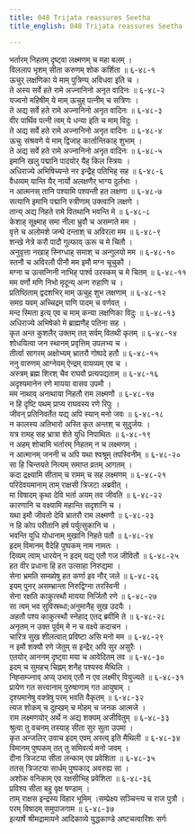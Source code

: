 ```yaml
---
title: 048 Trijata reassures Seetha
title_english: 048 Trijata reassures Seetha

---
```

<div class="audioEmbed"  caption="श्रीराम-हरिसीताराममूर्ति-घनपाठिभ्यां वचनम्" src="https://archive.org/download/Ramayana-recitation-Sriram-harisItArAmamUrti-Ghanapaati-v2/Kanda_6/Kanda_6_YK-048-Trijata_reassures_Seetha_0.mp3"></div>

भर्तारम् निहतम् दृष्ट्वा लक्ष्मणम् च महा बलम् ।  
विललाप भृशम् सीता करुणम् शोक कर्शिता ॥ ६-४८-१  
ऊचुर् लक्षणिका ये माम् पुत्रिण्य् अविधवा इति च ।  
ते अस्य सर्वे हते रामे अज्नानिनो अनृत वादिनः ॥ ६-४८-२  
यज्वनो महिषीम् ये माम् ऊचुह् पत्नीम् च सत्रिणः ।  
ते अद्य सर्वे हते रामे अज्नानिनो अनृत वादिनः ॥ ६-४८-३  
वीर पार्थिव पत्नी त्वम् ये धन्या इति च माम् विदुः ।  
ते अद्य सर्वे हते रामे अज्नानिनो अनृत वादिनः ॥ ६-४८-४  
ऊचुः संश्रवणे ये माम् द्विजाह् कार्तान्तिकाह् शुभाम् ।  
ते अद्य सर्वे हते रामे अज्नानिनो अनृत वादिनः ॥ ६-४८-५  
इमानि खलु पद्मानि पादयोर् यैह् किल स्त्रियः ।  
अधिराज्ये अभिषिच्यन्ते नर इन्द्रैह् पतिभिह् सह ॥ ६-४८-६  
वैधव्यम् यान्ति यैर् नार्यो अलक्षणैर् भाग्य दुर्लभाः ।  
न आत्मनस् तानि पश्यामि पश्यन्ती हत लक्षणा ॥ ६-४८-७  
सत्यानि इमानि पद्मानि स्त्रीणाम् उक्त्वानि लक्षणे ।  
तान्य् अद्य निहते रामे वितथानि भवन्ति मे ॥ ६-४८-८  
केशाह् सूक्ष्माह् समा नीला भ्रुवौ च असम्गते मम ।  
वृत्ते च अलोमशे जन्घे दन्ताश् च अविरला मम ॥ ६-४८-९  
शन्खे नेत्रे करौ पादौ गुल्फाव् ऊरू च मे चितौ ।  
अनुवृत्ता नखाह् स्निग्धाह् समाश् च अन्गुलयो मम ॥ ६-४८-१०  
स्तनौ च अविरलौ पीनौ मम इमौ मग्न चूचुकौ ।  
मग्ना च उत्सन्गिनी नाभिह् पार्श्व उरस्कम् च मे चितम् ॥ ६-४८-११  
मम वर्णो मणि निभो मृदून्य् अन्ग रुहाणि च ।  
प्रतिष्ठिताम् द्वदशभिर् माम् ऊचुह् शुभ लक्षणाम् ॥ ६-४८-१२  
समग्र यवम् अच्चिद्रम् पाणि पादम् च वर्णवत् ।  
मन्द स्मिता इत्य् एव च माम् कन्या लक्षणिका विदुः ॥ ६-४८-१३  
अधिराज्ये अभिषेको मे ब्राह्मणैह् पतिना सह ।  
कृत अन्त कुशलैर् उक्तम् तत् सर्वम् वितथी कृतम् ॥ ६-४८-१४  
शोधयित्वा जन स्थानम् प्रवृत्तिम् उपलभ्य च ।  
तीर्त्वा सागरम् अक्षोभ्यम् भ्रातरौ गोष्पदे हतौ ॥ ६-४८-१५  
ननु वारुणम् आग्नेयम् ऐन्द्रम् वायव्यम् एव च ।  
अस्त्रम् ब्रह्म शिरश् चैव राघवौ प्रत्यपद्यताम् ॥ ६-४८-१६  
अदृश्यमानेन रणे मायया वासव उपमौ ।  
मम नाथाव् अनाथाया निहतौ राम लक्ष्मणौ ॥ ६-४८-१७  
न हि दृष्टि पथम् प्राप्य राघवस्य रणे रिपुः ।  
जीवन् प्रतिनिवर्तेत यद्य् अपि स्यान् मनो जवः ॥ ६-४८-१८  
न कालस्य अतिभारो अस्ति कृत अन्तश् च सुदुर्जयः ।  
यत्र रामह् सह भ्रात्रा शेते युधि निपाथितः ॥ ६-४८-१९  
न अहम् शोचामि भर्तारम् निहतम् न च लक्ष्मणम् ।  
न आत्मानम् जननी च अपि यथा श्वश्रूम् तपस्विनीम् ॥ ६-४८-२०  
सा हि चिन्तयते नित्यम् समाप्त व्रतम् आगतम् ।  
कदा द्रक्ष्यामि सीताम् च रामम् च सह लक्ष्मणम् ॥ ६-४८-२१  
परिदेवयमानाम् ताम् राक्षसी त्रिजटा अब्रवीत् ।  
मा विषादम् कृथा देवि भर्ता अयम् तव जीवति ॥ ६-४८-२२  
कारणानि च वक्ष्यामि महान्ति सदृशानि च ।  
यथा इमौ जीवतो देवि भ्रातरौ राम लक्ष्मणौ ॥ ६-४८-२३  
न हि कोप परीतानि हर्ष पर्युत्सुकानि च ।  
भवन्ति युधि योधानाम् मुखानि निहते पतौ ॥ ६-४८-२४  
इदम् विमानम् वैदेहि पुष्पकम् नाम नामतः ।  
दिव्यम् त्वाम् धारयेन् न इदम् यद्य् एतौ गज जीवितौ ॥ ६-४८-२५  
हत वीर प्रधाना हि हत उत्साहा निरुद्यमा ।  
सेना भ्रमति सम्ख्येषु हत कर्णा इव नौर् जले ॥ ६-४८-२६  
इयम् पुनर् असम्भ्रान्ता निरुद्विग्ना तरस्विनी ।  
सेना रक्षति काकुत्स्थौ मायया निर्जितौ रणे ॥ ६-४८-२७  
सा त्वम् भव सुविस्रब्धा;अनुमानैह् सुख उदयैः ।  
अहतौ पश्य काकुत्स्थौ स्नेहाद् एतद् ब्रवीमि ते ॥ ६-४८-२८  
अनृतम् न उक्त पूर्वम् मे न च वक्ष्ये कदाचन ।  
चारित्र सुख शीलत्वात् प्रविष्टा असि मनो मम ॥ ६-४८-२९  
न इमौ शक्यौ रणे जेतुम् स इन्द्रैर् अपि सुर असुरैः ।  
एतयोर् आननम् दृष्ट्वा मया च आवेदितम् तव ॥ ६-४८-३०  
इदम् च सुमहच् चिह्नम् शनैह् पश्यस्व मैथिलि ।  
निह्सम्ज्नाव् अप्य् उभाव् एतौ न एव लक्ष्मीर् वियुज्यते ॥ ६-४८-३१  
प्रायेण गत सत्त्वानाम् पुरुषाणाम् गत आयुषाम् ।  
दृश्यमानेषु वक्त्रेषु परम् भवति वैकृतम् ॥ ६-४८-३२  
त्यज शोकम् च दुह्खम् च मोहम् च जनक आत्मजे ।  
राम लक्ष्मणयोर् अर्थे न अद्य शक्यम् अजीवितुम् ॥ ६-४८-३३  
श्रुत्वा तु वचनम् तस्याह् सीता सुर सुता उपमा ।  
कृत अन्जलिर् उवाच इदम् एवम् अस्त्व् इति मैथिली ॥ ६-४८-३४  
विमानम् पुष्पकम् तत् तु समिवर्त्य मनो जवम् ।  
दीना त्रिजटया सीता लन्काम् एव प्रवेशिता ॥ ६-४८-३५  
ततस् त्रिजटया सार्धम् पुष्पकाद् अवरुह्य सा ।  
अशोक वनिकाम् एव रक्षसीभिह् प्रवेशिता ॥ ६-४८-३६  
प्रविश्य सीता बहु वृक्ष षण्डाम् ।  
ताम् राक्षस इन्द्रस्य विहार भूमिम् ।सम्प्रेक्ष्य सञ्चिन्त्य च राज पुत्रौ ।  
परम् विषादम् समुपाजगाम ॥ ६-४८-३७  
इत्यार्षे श्रीमद्रामायने आदिकाव्ये युद्धकाण्डे अष्टचत्वारिंशः सर्गः